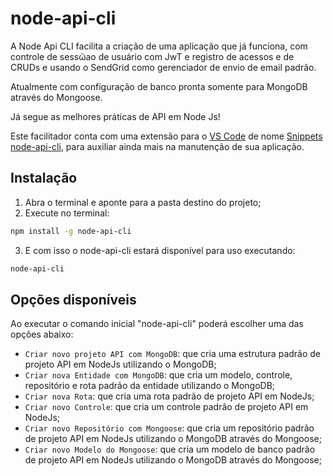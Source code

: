 # node-api-cli

A Node Api CLI facilita a criação de uma aplicação que já funciona, com controle de sessῶao de usuário com JwT e registro de acessos e de CRUDs e usando o SendGrid como gerenciador de envio de email padrão.

Atualmente com configuração de banco pronta somente para MongoDB através do Mongoose.

Já segue as melhores práticas de API em Node Js!

Este facilitador conta com uma extensão para o [VS Code](https://code.visualstudio.com/) de nome [Snippets node-api-cli](https://marketplace.visualstudio.com/items?itemName=snippets-node-api-cli.snippets-node-api-cli), para auxiliar ainda mais na manutenção de sua aplicação.

## Instalação

1. Abra o terminal e aponte para a pasta destino do projeto;
2. Execute no terminal:

```bash
npm install -g node-api-cli
```

3. E com isso o node-api-cli estará disponível para uso executando:

```bash
node-api-cli
```

## Opções disponíveis

Ao executar o comando inicial "node-api-cli" poderá escolher uma das opções abaixo:

- `Criar novo projeto API com MongoDB`: que cria uma estrutura padrão de projeto API em NodeJs utilizando o MongoDB;
- `Criar nova Entidade com MongoDB`: que cria um modelo, controle, repositório e rota padrão da entidade utilizando o MongoDB;
- `Criar nova Rota`: que cria uma rota padrão de projeto API em NodeJs;
- `Criar novo Controle`: que cria um controle padrão de projeto API em NodeJs;
- `Criar novo Repositório com Mongoose`: que cria um repositório padrão de projeto API em NodeJs utilizando o MongoDB através do Mongoose;
- `Criar novo Modelo do Mongoose`: que cria um modelo de banco padrão de projeto API em NodeJs utilizando o MongoDB através do Mongoose;
